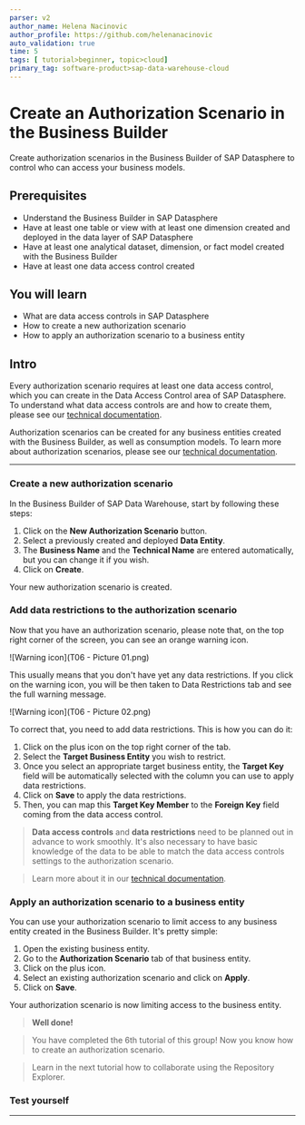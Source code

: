 ```yaml
---
parser: v2
author_name: Helena Nacinovic
author_profile: https://github.com/helenanacinovic
auto_validation: true
time: 5
tags: [ tutorial>beginner, topic>cloud]
primary_tag: software-product>sap-data-warehouse-cloud
---
```


# Create an Authorization Scenario in the Business Builder
<!-- description --> Create authorization scenarios in the Business Builder of SAP Datasphere to control who can access your business models.

## Prerequisites
- Understand the Business Builder in SAP Datasphere
- Have at least one table or view with at least one dimension created and deployed in the data layer of SAP Datasphere
- Have at least one analytical dataset, dimension, or fact model created with the Business Builder
- Have at least one data access control created

## You will learn
- What are data access controls in SAP Datasphere
- How to create a new authorization scenario
- How to apply an authorization scenario to a business entity

## Intro
Every authorization scenario requires at least one data access control, which you can create in the Data Access Control area of SAP Datasphere. To understand what data access controls are and how to create them, please see our [technical documentation](https://help.sap.com/viewer/c8a54ee704e94e15926551293243fd1d/cloud/en-US/a032e51c730147c7a1fcac125b4cfe14.html).

Authorization scenarios can be created for any business entities created with the Business Builder, as well as consumption models.
To learn more about authorization scenarios, please see our [technical documentation](https://help.sap.com/viewer/c8a54ee704e94e15926551293243fd1d/cloud/en-US/46d8c42e1b1f421c9735a7cbc6fdba60.html).


---

### Create a new authorization scenario


In the Business Builder of SAP Data Warehouse, start by following these steps:

1.	Click on the **New Authorization Scenario** button.
2.	Select a previously created and deployed **Data Entity**.
3.	The **Business Name** and the **Technical Name** are entered automatically, but you can change it if you wish.
4.	Click on **Create**.

Your new authorization scenario is created.



### Add data restrictions to the authorization scenario


Now that you have an authorization scenario, please note that, on the top right corner of the screen, you can see an orange warning icon.

![Warning icon](T06 - Picture 01.png)

This usually means that you don't have yet any data restrictions. If you click on the warning icon, you will be then taken to Data Restrictions tab and see the full warning message.

![Warning icon](T06 - Picture 02.png)

To correct that, you need to add data restrictions. This is how you can do it:

1.	Click on the plus icon on the top right corner of the tab.
2.	Select the **Target Business Entity** you wish to restrict.
3.	Once you select an appropriate target business entity, the **Target Key** field will be automatically selected with the column you can use to apply data restrictions.
5.	Click on **Save** to apply the data restrictions.
4.	Then, you can map this **Target Key Member** to the **Foreign Key** field coming from the data access control.

> **Data access controls** and **data restrictions** need to be planned out in advance to work smoothly. It's also necessary to have basic knowledge of the data to be able to match the data access controls settings to the authorization scenario.

> Learn more about it in our [technical documentation](https://help.sap.com/viewer/c8a54ee704e94e15926551293243fd1d/cloud/en-US/167c05c673dc4715baba8d5d305abb1e.html).




### Apply an authorization scenario to a business entity


You can use your authorization scenario to limit access to any business entity created in the Business Builder. It's pretty simple:

1.	Open the existing business entity.
2.	Go to the **Authorization Scenario** tab of that business entity.
3.	Click on the plus icon.
4.	Select an existing authorization scenario and click on **Apply**.
5.	Click on **Save**.

Your authorization scenario is now limiting access to the business entity.

> **Well done!**

> You have completed the 6th tutorial of this group! Now you know how to create an authorization scenario.

> Learn in the next tutorial how to collaborate using the Repository Explorer.


### Test yourself



---
